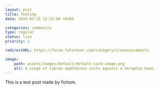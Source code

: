 ```yaml
---
layout: post
title: Testing
date: 2024-03-15 12:32:04 +0100

categories: community
type: regular
status: live
priority: 1

redirectURL: https://forum.faforever.com/category/1/announcements

image:
    path: assets/images/default/default-card-image.png
    alt: A siege of Cybran amphibious units against a Seraphim base.
---
```


This is a test post made by fichom.

<!-- excerpt-end -->
